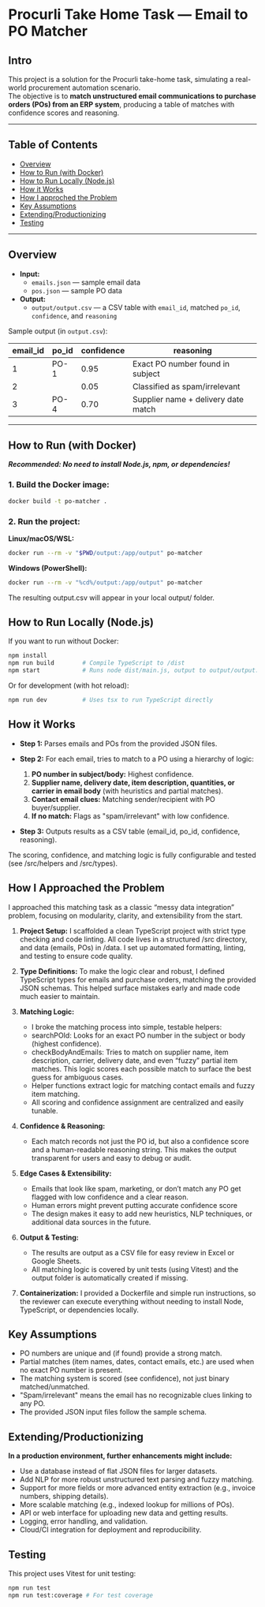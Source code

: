 # Procurli Take Home Task — Email to PO Matcher

## Intro

This project is a solution for the Procurli take-home task, simulating a real-world procurement automation scenario.  
The objective is to **match unstructured email communications to purchase orders (POs) from an ERP system**, producing a table of matches with confidence scores and reasoning.

---

## Table of Contents

- [Overview](#overview)
- [How to Run (with Docker)](#how-to-run-with-docker)
- [How to Run Locally (Node.js)](#how-to-run-locally-nodejs)
- [How it Works](#how-it-works)
- [How I approched the Problem](#how-i-approached-the-problem)
- [Key Assumptions](#key-assumptions)
- [Extending/Productionizing](#extendingproductionizing)
- [Testing](#testing)

---

## Overview

- **Input:**
  - `emails.json` — sample email data
  - `pos.json` — sample PO data
- **Output:**
  - `output/output.csv` — a CSV table with `email_id`, matched `po_id`, `confidence`, and `reasoning`

Sample output (in `output.csv`):

| email_id | po_id | confidence | reasoning                           |
| -------- | ----- | ---------- | ----------------------------------- |
| 1        | PO-1  | 0.95       | Exact PO number found in subject    |
| 2        |       | 0.05       | Classified as spam/irrelevant       |
| 3        | PO-4  | 0.70       | Supplier name + delivery date match |

---

## How to Run (with Docker)

**_Recommended: No need to install Node.js, npm, or dependencies!_**

### 1. Build the Docker image:

```sh
docker build -t po-matcher .
```

### 2. Run the project:

   **Linux/macOS/WSL:**

```sh
docker run --rm -v "$PWD/output:/app/output" po-matcher
```

   **Windows (PowerShell):**

```sh
docker run --rm -v "%cd%/output:/app/output" po-matcher
```

The resulting output.csv will appear in your local output/ folder.

## How to Run Locally (Node.js)

If you want to run without Docker:

```sh
npm install
npm run build        # Compile TypeScript to /dist
npm start            # Runs node dist/main.js, output to output/output.csv
```

Or for development (with hot reload):

```sh
npm run dev          # Uses tsx to run TypeScript directly
```

## How it Works

- **Step 1:** Parses emails and POs from the provided JSON files.
- **Step 2:** For each email, tries to match to a PO using a hierarchy of logic:

   1. **PO number in subject/body:** Highest confidence.
   2. **Supplier name, delivery date, item description, quantities, or carrier in email body** (with heuristics and partial matches).
   3. **Contact email clues:** Matching sender/recipient with PO buyer/supplier.
   4. **If no match:** Flags as "spam/irrelevant" with low confidence.

- **Step 3:** Outputs results as a CSV table (email_id, po_id, confidence, reasoning).

The scoring, confidence, and matching logic is fully configurable and tested (see /src/helpers and /src/types).

## How I Approached the Problem

I approached this matching task as a classic “messy data integration” problem, focusing on modularity, clarity, and extensibility from the start.

1. **Project Setup:**
   I scaffolded a clean TypeScript project with strict type checking and code linting. All code lives in a structured /src directory, and data (emails, POs) in /data. I set up automated formatting, linting, and testing to ensure code quality.

2. **Type Definitions:**
   To make the logic clear and robust, I defined TypeScript types for emails and purchase orders, matching the provided JSON schemas. This helped surface mistakes early and made code much easier to maintain.

3. **Matching Logic:**

   - I broke the matching process into simple, testable helpers:
   - searchPOId: Looks for an exact PO number in the subject or body (highest confidence).
   - checkBodyAndEmails: Tries to match on supplier name, item description, carrier, delivery date, and even “fuzzy” partial item matches. This logic scores each possible match to surface the best guess for ambiguous cases.
   - Helper functions extract logic for matching contact emails and fuzzy item matching.
   - All scoring and confidence assignment are centralized and easily tunable.

4. **Confidence & Reasoning:**

   - Each match records not just the PO id, but also a confidence score and a human-readable reasoning string. This makes the output transparent for users and easy to debug or audit.

5. **Edge Cases & Extensibility:**

   - Emails that look like spam, marketing, or don’t match any PO get flagged with low confidence and a clear reason.
   - Human errors might prevent putting accurate confidence score
   - The design makes it easy to add new heuristics, NLP techniques, or additional data sources in the future.

6. **Output & Testing:**

   - The results are output as a CSV file for easy review in Excel or Google Sheets.
   - All matching logic is covered by unit tests (using Vitest) and the output folder is automatically created if missing.

7. **Containerization:**
   I provided a Dockerfile and simple run instructions, so the reviewer can execute everything without needing to install Node, TypeScript, or dependencies locally.

## Key Assumptions

- PO numbers are unique and (if found) provide a strong match.
- Partial matches (item names, dates, contact emails, etc.) are used when no exact PO number is present.
- The matching system is scored (see confidence), not just binary matched/unmatched.
- "Spam/irrelevant" means the email has no recognizable clues linking to any PO.
- The provided JSON input files follow the sample schema.

## Extending/Productionizing

**In a production environment, further enhancements might include:**

- Use a database instead of flat JSON files for larger datasets.
- Add NLP for more robust unstructured text parsing and fuzzy matching.
- Support for more fields or more advanced entity extraction (e.g., invoice numbers, shipping details).
- More scalable matching (e.g., indexed lookup for millions of POs).
- API or web interface for uploading new data and getting results.
- Logging, error handling, and validation.
- Cloud/CI integration for deployment and reproducibility.

## Testing

This project uses Vitest for unit testing:

```sh
npm run test
npm run test:coverage # For test coverage
```
